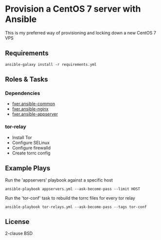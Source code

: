 # Provision a CentOS 7 server with Ansible
This is my preferred way of provisioning and locking down a new CentOS 7 VPS

## Requirements
`ansible-galaxy install -r requirements.yml`

## Roles & Tasks

### Dependencies
* [fxer.ansible-common](https://github.com/fxer/ansible-common)
* [fxer.ansible-nginx](https://github.com/fxer/ansible-nginx)
* [fxer.ansible-appserver](https://github.com/fxer/ansible-appserver)

### tor-relay
* Install Tor
* Configure SELinux
* Configure firewalld
* Create torrc config

## Example Plays

Run the 'appservers' playbook against a specific host

```
ansible-playbook appservers.yml --ask-become-pass --limit HOST
```

Run the 'tor-conf' task to rebuild the torrc files for every tor relay

```
ansible-playbook tor-relays.yml --ask-become-pass --tags tor-conf
```

## License
2-clause BSD
